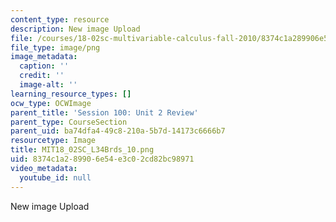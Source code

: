 ```yaml
---
content_type: resource
description: New image Upload
file: /courses/18-02sc-multivariable-calculus-fall-2010/8374c1a289906e54e3c02cd82bc98971_MIT18_02SC_L34Brds_10.png
file_type: image/png
image_metadata:
  caption: ''
  credit: ''
  image-alt: ''
learning_resource_types: []
ocw_type: OCWImage
parent_title: 'Session 100: Unit 2 Review'
parent_type: CourseSection
parent_uid: ba74dfa4-49c8-210a-5b7d-14173c6666b7
resourcetype: Image
title: MIT18_02SC_L34Brds_10.png
uid: 8374c1a2-8990-6e54-e3c0-2cd82bc98971
video_metadata:
  youtube_id: null
---
```

New image Upload

